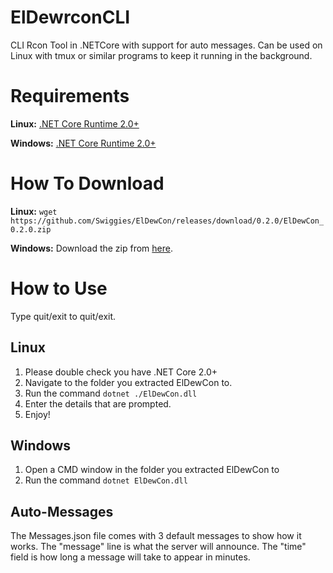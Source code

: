 # ElDewrconCLI
CLI Rcon Tool in .NETCore with support for auto messages.
Can be used on Linux with tmux or similar programs to keep it running in the background.

# Requirements
**Linux:** [.NET Core Runtime 2.0+](https://www.microsoft.com/net/download/linux-package-manager/ubuntu17-10/runtime-2.0.5)

**Windows:** [.NET Core Runtime 2.0+](https://www.microsoft.com/net/download/windows/run)

# How To Download
**Linux:** `wget https://github.com/Swiggies/ElDewCon/releases/download/0.2.0/ElDewCon_0.2.0.zip`

**Windows:** Download the zip from [here](https://github.com/Swiggies/ElDewCon/releases/latest).

# How to Use
Type quit/exit to quit/exit.
## Linux
1. Please double check you have .NET Core 2.0+
2. Navigate to the folder you extracted ElDewCon to.
3. Run the command `dotnet ./ElDewCon.dll`
4. Enter the details that are prompted.
5. Enjoy!

## Windows
1. Open a CMD window in the folder you extracted ElDewCon to
2. Run the command `dotnet ElDewCon.dll`

## Auto-Messages
The Messages.json file comes with 3 default messages to show how it works. 
The "message" line is what the server will announce. The "time" field is how long a message will take to appear in minutes.
